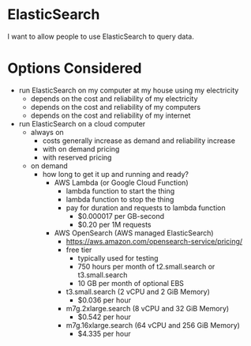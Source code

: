 # ElasticSearch
I want to allow people to use ElasticSearch to query data.

# Options Considered
- run ElasticSearch on my computer at my house using my electricity
    - depends on the cost and reliability of my electricity
    - depends on the cost and reliability of my computers
    - depends on the cost and reliability of my internet
- run ElasticSearch on a cloud computer
    - always on
        - costs generally increase as demand and reliability increase
        - with on demand pricing
        - with reserved pricing
    - on demand
        - how long to get it up and running and ready?
            - AWS Lambda (or Google Cloud Function)
                - lambda function to start the thing
                - lambda function to stop the thing
                - pay for duration and requests to lambda function
                    - $0.000017 per GB-second
                    - $0.20 per 1M requests
            - AWS OpenSearch (AWS managed ElasticSearch)
                - https://aws.amazon.com/opensearch-service/pricing/
                - free tier
                    - typically used for testing
                    - 750 hours per month of t2.small.search or t3.small.search
                    - 10 GB per month of optional EBS
                - t3.small.search (2 vCPU and 2 GiB Memory)
                    - $0.036 per hour
                - m7g.2xlarge.search (8 vCPU and 32 GiB Memory)
                    - $0.542 per hour
                - m7g.16xlarge.search (64 vCPU and 256 GiB Memory)
                    - $4.335 per hour
